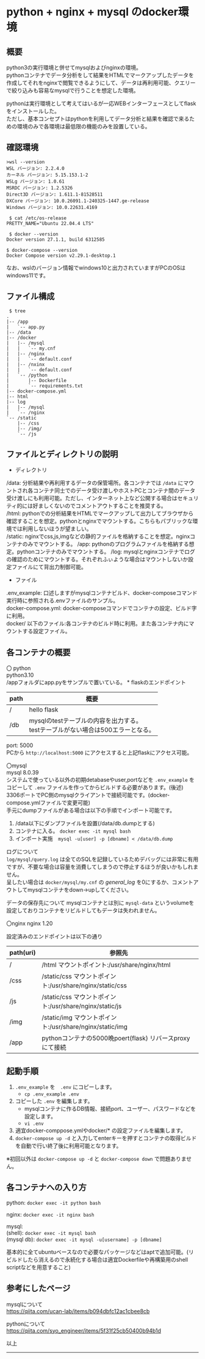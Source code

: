 # python + nginx + mysql のdocker環境

## 概要

python3の実行環境と併せてmysqlおよびnginxの環境。  
pythonコンテナでデータ分析をして結果をHTMLでマークアップしたデータを作成してそれをnginxで閲覧できるようにして、データは再利用可能、クエリーで絞り込みも容易なmysqlで行うことを想定した環境。  

pythonは実行環境として考えてはいるが一応WEBインターフェースとしてflaskをインストールした。  
ただし、基本コンセプトはpythonを利用してデータ分析と結果を確認で来るための環境のみで各環境は最低限の機能のみを設置している。  

## 確認環境

```
>wsl --version
WSL バージョン: 2.2.4.0
カーネル バージョン: 5.15.153.1-2
WSLg バージョン: 1.0.61
MSRDC バージョン: 1.2.5326
Direct3D バージョン: 1.611.1-81528511
DXCore バージョン: 10.0.26091.1-240325-1447.ge-release
Windows バージョン: 10.0.22631.4169

 $ cat /etc/os-release
PRETTY_NAME="Ubuntu 22.04.4 LTS"

 $ docker --version
Docker version 27.1.1, build 6312585

$ docker-compose --version
Docker Compose version v2.29.1-desktop.1
```

なお、wslのバージョン情報でwindows10と出力されていますがPCのOSはwindows11です。

## ファイル構成

```
 $ tree
.
|-- /app
|   `-- app.py
|-- /data
|-- /docker
|   |-- /mysql
|   |   `-- my.cnf
|   |-- /nginx
|   |   `-- default.conf
|   |-- /nxinx
|   |   `-- default.conf
|   `-- /python
|       |-- Dockerfile
|       `-- requirements.txt
|-- docker-compose.yml
|-- html
|-- log
|   |-- /mysql
|   `-- /nginx
`-- /static
    |-- /css
    |-- /img/
    `-- /js
```


## ファイルとディレクトリの説明

* ディレクトリ

/data: 分析結果や再利用するデータの保管場所。各コンテナでは `/data` にマウントされ各コンテナ同士でのデータ受け渡しやホストPCとコンテナ間のデータ受け渡しにも利用可能。ただし、インターネット上など公開する場合はセキュリティ的には好ましくないのでコメントアウトすることを推奨する。  
/html: pythonでの分析結果をHTMLでマークアップして出力してブラウザから確認することを想定。pythonとnginxでマウントする。こちらもパブリックな環境では利用しないほうが望ましい。  
/static: nginxでcss,js,imgなどの静的ファイルを格納することを想定。nginxコンテナのみでマウントする。
/app: pythonのプログラムファイルを格納する想定。pythonコンテナのみでマウントする。
/log: mysqlとnginxコンテナでログの確認のためにマウントする。それぞれふぃような場合はマウントしないか設定ファイルにて背出力制御可能。  

* ファイル

.env_example: 口述しますがmysqlコンテナビルド、docker-composeコマンド実行時に参照される.envファイルのサンプル。   
docker-compose.yml: docker-composeコマンドでコンテナの設定、ビルド字に利用。  
docker/ 以下のファイル:各コンテナのビルド時に利用。また各コンテナ内にマウントする設定ファイル。  


## 各コンテナの概要

〇 python  
python3.10  
/appフォルダにapp.pyをサンプルで置いている。  *
flaskのエンドポイント

| path | 概要        |
|------|-------------|
| /    | hello flask |
| /db  | mysqlのtestテーブルの内容を出力する。<br>testテーブルがない場合は500エラーとなる。 |

port: 5000  
PCから `http://localhost:5000` にアクセスすると上記flaskにアクセス可能。

〇mysql  
mysql 8.0.39  
システムで使っている以外の初期detabaseやuser,portなどを `.env_example` をコピーして `.env` ファイルを作ってからビルドする必要があります。(後述)  
3306ポートでPC側のmysqlクライアントで接続可能です。(docker-compose.ymlファイルで変更可能)  
手元にdumpファイルがある場合は以下の手順でインポート可能です。

1. /data以下にダンプファイルを設置(/data/db.dumpとする)
1. コンテナに入る。 `docker exec -it mysql bash`
1. インポート実施　`mysql -u[user] -p [dbname] < /data/db.dump`

ログについて  
`log/mysql/query.log` は全てのSQLを記録しているためデバッグには非常に有用ですが、不要な場合は容量を消費してしまうので停止するほうが良いかもしれません。  
呈したい場合は `docker/mysql/my.cnf` の *general_log* を0にするか、コメントアウトしてmysqlコンテナをdown→upしてください。

データの保存先について
mysqlコンテナとは別に `mysql-data` というvolumeを設定しておりコンテナをリビルドしてもデータは失われません。


〇nginx
nginx 1.20

設定済みのエンドポイントは以下の通り

| path(uri) | 参照先 |
|------|--------|
| /    | /html マウントポイント:/usr/share/nginx/html             |
| /css | /static/css マウントポイント:/usr/share/nginx/static/css |
| /js  | /static/css マウントポイント:/usr/share/nginx/static/js  |
| /img | /static/img マウントポイント:/usr/share/nginx/static/img |
| /app | pythonコンテナの5000晩poert(flask) リバースproxyにて接続 |



## 起動手順

1. `.env_example` を　`.env` にコピーします。
    * `cp .env_example .env` 
1. コピーした `.env` を編集します。
    * mysqlコンテナに作るDB情報、接続port、ユーザー、パスワードなどを設定します。
    * `vi .env`
1. 適宜docker-comppose.ymlやdocker/* の設定ファイルを編集します。
1. `docker-compose up -d` と入力してenterキーを押すとコンテナの取得ビルドを自動で行い終了後に利用可能となります。

※初回以外は `docker-compose up -d` と `docker-compose down` で問題ありません。

## 各コンテナへの入り方

python: `docker exec -it python bash`

nginx: `docker exec -it nginx bash`

mysql:  
  (shell): `docker exec -it mysql bash`  
  (mysql db): `docker exec -it mysql -u[username] -p [dbname]`

基本的に全てubuntuベースなので必要なパッケージなどはaptで追加可能。(リビルドしたら消えるので永続化する場合は適宜Dockerfileや再構築用のshell scriptなどを用意すること)  

## 参考にしたページ

mysqlについて  
https://qiita.com/ucan-lab/items/b094dbfc12ac1cbee8cb

pythonについて  
https://qiita.com/syo_engineer/items/5f31f25cb50400b94b1d

以上


___

